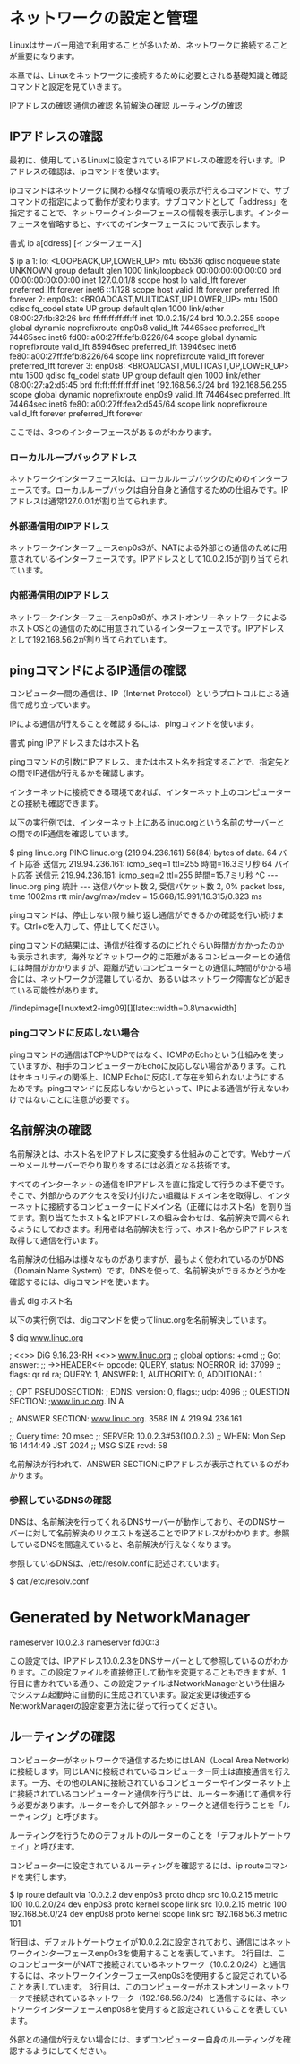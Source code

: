 # ネットワークの設定と管理
Linuxはサーバー用途で利用することが多いため、ネットワークに接続することが重要になります。

本章では、Linuxをネットワークに接続するために必要とされる基礎知識と確認コマンドと設定を見ていきます。

IPアドレスの確認
通信の確認
名前解決の確認
ルーティングの確認

## IPアドレスの確認
最初に、使用しているLinuxに設定されているIPアドレスの確認を行います。IPアドレスの確認は、ipコマンドを使います。

ipコマンドはネットワークに関わる様々な情報の表示が行えるコマンドで、サブコマンドの指定によって動作が変わります。サブコマンドとして「address」を指定することで、ネットワークインターフェースの情報を表示します。インターフェースを省略すると、すべてのインターフェースについて表示します。

書式
ip a[ddress] [インターフェース]


$ ip a
1: lo: <LOOPBACK,UP,LOWER_UP> mtu 65536 qdisc noqueue state UNKNOWN group default qlen 1000
    link/loopback 00:00:00:00:00:00 brd 00:00:00:00:00:00
    inet 127.0.0.1/8 scope host lo
       valid_lft forever preferred_lft forever
    inet6 ::1/128 scope host
       valid_lft forever preferred_lft forever
2: enp0s3: <BROADCAST,MULTICAST,UP,LOWER_UP> mtu 1500 qdisc fq_codel state UP group default qlen 1000
    link/ether 08:00:27:fb:82:26 brd ff:ff:ff:ff:ff:ff
    inet 10.0.2.15/24 brd 10.0.2.255 scope global dynamic noprefixroute enp0s8
       valid_lft 74465sec preferred_lft 74465sec
    inet6 fd00::a00:27ff:fefb:8226/64 scope global dynamic noprefixroute
       valid_lft 85946sec preferred_lft 13946sec
    inet6 fe80::a00:27ff:fefb:8226/64 scope link noprefixroute
       valid_lft forever preferred_lft forever
3: enp0s8: <BROADCAST,MULTICAST,UP,LOWER_UP> mtu 1500 qdisc fq_codel state UP group default qlen 1000
    link/ether 08:00:27:a2:d5:45 brd ff:ff:ff:ff:ff:ff
    inet 192.168.56.3/24 brd 192.168.56.255 scope global dynamic noprefixroute enp0s9
       valid_lft 74464sec preferred_lft 74464sec
    inet6 fe80::a00:27ff:fea2:d545/64 scope link noprefixroute
       valid_lft forever preferred_lft forever

ここでは、3つのインターフェースがあるのがわかります。

### ローカルループバックアドレス
ネットワークインターフェースloは、ローカルループバックのためのインターフェースです。ローカルループバックは自分自身と通信するための仕組みです。IPアドレスは通常127.0.0.1が割り当てられます。

### 外部通信用のIPアドレス
ネットワークインターフェースenp0s3が、NATによる外部との通信のために用意されているインターフェースです。IPアドレスとして10.0.2.15が割り当てられています。

### 内部通信用のIPアドレス
ネットワークインターフェースenp0s8が、ホストオンリーネットワークによるホストOSとの通信のために用意されているインターフェースです。IPアドレスとして192.168.56.2が割り当てられています。

## pingコマンドによるIP通信の確認
コンピューター間の通信は、IP（Internet Protocol）というプロトコルによる通信で成り立っています。

IPによる通信が行えることを確認するには、pingコマンドを使います。

書式
ping IPアドレスまたはホスト名

pingコマンドの引数にIPアドレス、またはホスト名を指定することで、指定先との間でIP通信が行えるかを確認します。

インターネットに接続できる環境であれば、インターネット上のコンピューターとの接続も確認できます。

以下の実行例では、インターネット上にあるlinuc.orgという名前のサーバーとの間でのIP通信を確認しています。

$ ping linuc.org
PING linuc.org (219.94.236.161) 56(84) bytes of data.
64 バイト応答 送信元 219.94.236.161: icmp_seq=1 ttl=255 時間=16.3ミリ秒
64 バイト応答 送信元 219.94.236.161: icmp_seq=2 ttl=255 時間=15.7ミリ秒
^C
--- linuc.org ping 統計 ---
送信パケット数 2, 受信パケット数 2, 0% packet loss, time 1002ms
rtt min/avg/max/mdev = 15.668/15.991/16.315/0.323 ms

pingコマンドは、停止しない限り繰り返し通信ができるかの確認を行い続けます。Ctrl+cを入力して、停止してください。

pingコマンドの結果には、通信が往復するのにどれぐらい時間がかかったのかも表示されます。海外などネットワーク的に距離があるコンピューターとの通信には時間がかかりますが、距離が近いコンピューターとの通信に時間がかかる場合には、ネットワークが混雑しているか、あるいはネットワーク障害などが起きている可能性があります。

//indepimage[linuxtext2-img09][][latex::width=0.8\maxwidth]

### pingコマンドに反応しない場合
pingコマンドの通信はTCPやUDPではなく、ICMPのEchoという仕組みを使っていますが、相手のコンピューターがEchoに反応しない場合があります。これはセキュリティの関係上、ICMP Echoに反応して存在を知られないようにするためです。pingコマンドに反応しないからといって、IPによる通信が行えないわけではないことに注意が必要です。

## 名前解決の確認
名前解決とは、ホスト名をIPアドレスに変換する仕組みのことです。Webサーバーやメールサーバーでやり取りをするには必須となる技術です。

すべてのインターネットの通信をIPアドレスを直に指定して行うのは不便です。そこで、外部からのアクセスを受け付けたい組織はドメイン名を取得し、インターネットに接続するコンピューターにドメイン名（正確にはホスト名）を割り当てます。割り当てたホスト名とIPアドレスの組み合わせは、名前解決で調べられるようにしておきます。利用者は名前解決を行って、ホスト名からIPアドレスを取得して通信を行います。

名前解決の仕組みは様々なものがありますが、最もよく使われているのがDNS（Domain Name System）です。DNSを使って、名前解決ができるかどうかを確認するには、digコマンドを使います。

書式
dig ホスト名

以下の実行例では、digコマンドを使ってlinuc.orgを名前解決しています。

$ dig www.linuc.org

; <<>> DiG 9.16.23-RH <<>> www.linuc.org
;; global options: +cmd
;; Got answer:
;; ->>HEADER<<- opcode: QUERY, status: NOERROR, id: 37099
;; flags: qr rd ra; QUERY: 1, ANSWER: 1, AUTHORITY: 0, ADDITIONAL: 1

;; OPT PSEUDOSECTION:
; EDNS: version: 0, flags:; udp: 4096
;; QUESTION SECTION:
;www.linuc.org.			IN	A

;; ANSWER SECTION:
www.linuc.org.		3588	IN	A	219.94.236.161

;; Query time: 20 msec
;; SERVER: 10.0.2.3#53(10.0.2.3)
;; WHEN: Mon Sep 16 14:14:49 JST 2024
;; MSG SIZE  rcvd: 58


名前解決が行われて、ANSWER SECTIONにIPアドレスが表示されているのがわかります。

### 参照しているDNSの確認
DNSは、名前解決を行ってくれるDNSサーバーが動作しており、そのDNSサーバーに対して名前解決のリクエストを送ることでIPアドレスがわかります。参照しているDNSを間違えていると、名前解決が行えなくなります。

参照しているDNSは、/etc/resolv.confに記述されています。

$ cat /etc/resolv.conf
# Generated by NetworkManager
nameserver 10.0.2.3
nameserver fd00::3

この設定では、IPアドレス10.0.2.3をDNSサーバーとして参照しているのがわかります。この設定ファイルを直接修正して動作を変更することもできますが、1行目に書かれている通り、この設定ファイルはNetworkManagerという仕組みでシステム起動時に自動的に生成されています。設定変更は後述するNetworkManagerの設定変更方法に従って行ってください。

## ルーティングの確認
コンピューターがネットワークで通信するためにはLAN（Local Area Network）に接続します。同じLANに接続されているコンピューター同士は直接通信を行えます。一方、その他のLANに接続されているコンピューターやインターネット上に接続されているコンピューターと通信を行うには、ルーターを通じて通信を行う必要があります。ルーターを介して外部ネットワークと通信を行うことを「ルーティング」と呼びます。

ルーティングを行うためのデフォルトのルーターのことを「デフォルトゲートウェイ」と呼びます。

コンピューターに設定されているルーティングを確認するには、ip routeコマンドを実行します。

$ ip route
default via 10.0.2.2 dev enp0s3 proto dhcp src 10.0.2.15 metric 100
10.0.2.0/24 dev enp0s3 proto kernel scope link src 10.0.2.15 metric 100
192.168.56.0/24 dev enp0s8 proto kernel scope link src 192.168.56.3 metric 101

1行目は、デフォルトゲートウェイが10.0.2.2に設定されており、通信にはネットワークインターフェースenp0s3を使用することを表しています。
2行目は、このコンピューターがNATで接続されているネットワーク（10.0.2.0/24）と通信するには、ネットワークインターフェースenp0s3を使用すると設定されていることを表しています。
3行目は、このコンピューターがホストオンリーネットワークで接続されているネットワーク（192.168.56.0/24）と通信するには、ネットワークインターフェースenp0s8を使用すると設定されていることを表しています。

外部との通信が行えない場合には、まずコンピューター自身のルーティングを確認するようにしてください。


